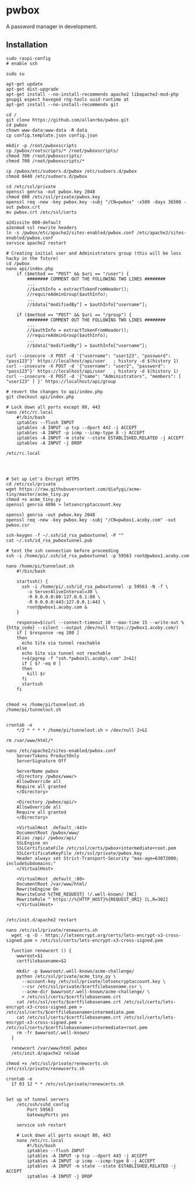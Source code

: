 # pwbox
A password manager in development.

Installation
---
    sudo raspi-config
    # enable ssh

    sudo su

    apt-get update
    apt-get dist-upgrade
    apt-get install --no-install-recommends apache2 libapache2-mod-php gnupg1 expect haveged rng-tools uuid-runtime at
    apt-get install --no-install-recommends git

    cd /
    git clone https://github.com/allanrbo/pwbox.git
    cd pwbox
    chown www-data:www-data -R data
    cp config.template.json config.json

    mkdir -p /root/pwboxscripts
    cp /pwbox/rootscripts/* /root/pwboxscripts/
    chmod 700 /root/pwboxscripts/
    chmod 700 /root/pwboxscripts/*

    cp /pwbox/etc/sudoers.d/pwbox /etc/sudoers.d/pwbox
    chmod 0440 /etc/sudoers.d/pwbox

    cd /etc/ssl/private
    openssl genrsa -out pwbox.key 2048
    chmod 600 /etc/ssl/private/pwbox.key
    openssl req -new -key pwbox.key -subj "/CN=pwbox" -x509 -days 36500 -out pwbox.crt
    mv pwbox.crt /etc/ssl/certs

    a2dissite 000-default
    a2enmod ssl rewrite headers
    ln -s /pwbox/etc/apache2/sites-enabled/pwbox.conf /etc/apache2/sites-enabled/pwbox.conf
    service apache2 restart

    # Creating initial user and Administrators group (this will be less hacky in the future)
    cd /pwbox
    nano api/index.php
        if ($method == "POST" && $uri == "/user") {
            ######## COMMENT OUT THE FOLLOWING TWO LINES ########
            ...
            //$authInfo = extractTokenFromHeader();
            //requireAdminGroup($authInfo);
            ...
            //$data["modifiedBy"] = $authInfo["username"];

        if ($method == "POST" && $uri == "/group") {
            ######## COMMENT OUT THE FOLLOWING TWO LINES ########
            ...
            //$authInfo = extractTokenFromHeader();
            //requireAdminGroup($authInfo);
            ...
            //$data["modifiedBy"] = $authInfo["username"];

    curl --insecure -X POST -d '{"username": "user123", "password": "pass123"}' https://localhost/api/user   ; history -d $(history 1)
    curl --insecure -X POST -d '{"username": "user2", "password": "pass123"}' https://localhost/api/user   ; history -d $(history 1)
    curl --insecure -X POST -d '{"name": "Administrators", "members": [ "user123" ] }' https://localhost/api/group

    # revert the changes to api/index.php
    git checkout api/index.php

    # Lock down all ports except 80, 443
    nano /etc/rc.local
        #!/bin/bash
        iptables --flush INPUT
        iptables -A INPUT -p tcp --dport 443 -j ACCEPT
        iptables -A INPUT -p icmp --icmp-type 8 -j ACCEPT
        iptables -A INPUT -m state --state ESTABLISHED,RELATED -j ACCEPT
        iptables -A INPUT -j DROP

    /etc/rc.local




    # Set up Let's Encrypt HTTPS
    cd /etc/ssl/private
    wget https://raw.githubusercontent.com/diafygi/acme-tiny/master/acme_tiny.py
    chmod +x acme_tiny.py
    openssl genrsa 4096 > letsencryptaccount.key

    openssl genrsa -out pwbox.key 2048
    openssl req -new -key pwbox.key -subj "/CN=pwbox1.acoby.com" -out pwbox.csr

    ssh-keygen -f ~/.ssh/id_rsa_pwboxtunnel -P ""
    cat ~/.ssh/id_rsa_pwboxtunnel.pub

    # test the ssh connection before proceeding
    ssh -i /home/pi/.ssh/id_rsa_pwboxtunnel -p 59563 root@pwbox1.acoby.com

    nano /home/pi/tunnelout.sh
        #!/bin/bash

        startssh() {
          ssh -i /home/pi/.ssh/id_rsa_pwboxtunnel -p 59563 -N -f \
            -o ServerAliveInterval=30 \
            -R 0.0.0.0:80:127.0.0.1:80 \
            -R 0.0.0.0:443:127.0.0.1:443 \
            root@pwbox1.acoby.com &
        }

        response=$(curl --connect-timeout 10 --max-time 15 --write-out %{http_code} --silent --output /dev/null https://pwbox1.acoby.com/)
        if [ $response -eq 200 ]
        then
          echo Site via tunnel reachable
        else
          echo Site via tunnel not reachable
          r=$(pgrep -f "ssh.*pwbox1\.acoby\.com" 2>&1)
          if [ $? -eq 0 ]
          then
            kill $r
          fi
          startssh
        fi


    chmod +x /home/pi/tunnelout.sh
    /home/pi/tunnelout.sh


    crontab -e
        */2 * * * * /home/pi/tunnelout.sh > /dev/null 2>&1

    rm /var/www/html/*

    nano /etc/apache2/sites-enabled/pwbox.conf
        ServerTokens ProductOnly
        ServerSignature Off

        ServerName pwbox
        <Directory /pwbox/www/>
        AllowOverride all
        Require all granted
        </Directory>

        <Directory /pwbox/api/>
        AllowOverride all
        Require all granted
        </Directory>

        <VirtualHost _default_:443>
        DocumentRoot /pwbox/www/
        Alias /api/ /pwbox/api/
        SSLEngine on
        SSLCertificateFile /etc/ssl/certs/pwbox+intermediate+root.pem
        SSLCertificateKeyFile /etc/ssl/private/pwbox.key
        Header always set Strict-Transport-Security "max-age=63072000; includeSubdomains;"
        </VirtualHost>

        <VirtualHost _default_:80>
        DocumentRoot /var/www/html/
        RewriteEngine On
        RewriteCond %{THE_REQUEST} !/.well-known/ [NC]
        RewriteRule ^ https://%{HTTP_HOST}%{REQUEST_URI} [L,R=302]
        </VirtualHost>


    /etc/init.d/apache2 restart

    nano /etc/ssl/private/renewcerts.sh
      wget -q -O - https://letsencrypt.org/certs/lets-encrypt-x3-cross-signed.pem > /etc/ssl/certs/lets-encrypt-x3-cross-signed.pem

      function renewcert () {
        wwwroot=$1
        certfilebasename=$2

        mkdir -p $wwwroot/.well-known/acme-challenge/
        python /etc/ssl/private/acme_tiny.py \
          --account-key /etc/ssl/private/letsencryptaccount.key \
          --csr /etc/ssl/private/$certfilebasename.csr \
          --acme-dir $wwwroot/.well-known/acme-challenge/ \
          > /etc/ssl/certs/$certfilebasename.crt
        cat /etc/ssl/certs/$certfilebasename.crt /etc/ssl/certs/lets-encrypt-x3-cross-signed.pem > /etc/ssl/certs/$certfilebasename+intermediate.pem
        cat /etc/ssl/certs/$certfilebasename.crt /etc/ssl/certs/lets-encrypt-x3-cross-signed.pem > /etc/ssl/certs/$certfilebasename+intermediate+root.pem
        rm -fr $wwwroot/.well-known/
      }

      renewcert /var/www/html pwbox
      /etc/init.d/apache2 reload

    chmod +x /etc/ssl/private/renewcerts.sh
    /etc/ssl/private/renewcerts.sh

    crontab -e
      17 03 12 * * /etc/ssl/private/renewcerts.sh


    Set up of tunnel servers
        /etc/ssh/sshd_config
            Port 59563
            GatewayPorts yes

        service ssh restart

        # Lock down all ports except 80, 443
        nano /etc/rc.local
            #!/bin/bash
            iptables --flush INPUT
            iptables -A INPUT -p tcp --dport 443 -j ACCEPT
            iptables -A INPUT -p icmp --icmp-type 8 -j ACCEPT
            iptables -A INPUT -m state --state ESTABLISHED,RELATED -j ACCEPT
            iptables -A INPUT -j DROP


